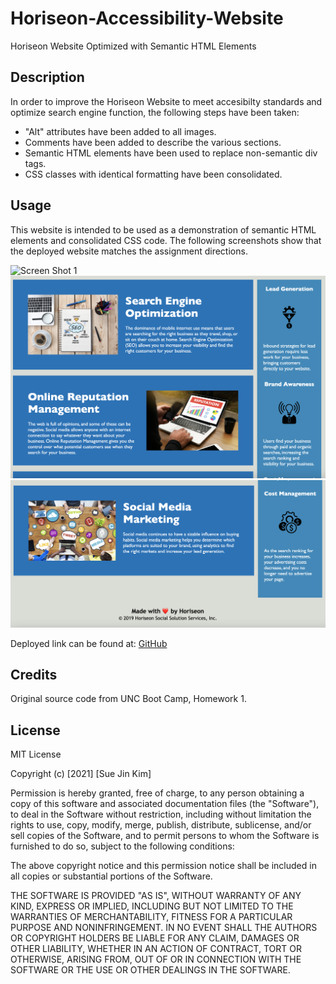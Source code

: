 # Horiseon-Accessibility-Website
Horiseon Website Optimized with Semantic HTML Elements

## Description

In order to improve the Horiseon Website to meet accesibilty standards and optimize search engine function, the following steps have been taken:

* "Alt" attributes have been added to all images.
* Comments have been added to describe the various sections.
* Semantic HTML elements have been used to replace non-semantic div tags.
* CSS classes with identical formatting have been consolidated.

## Usage

This website is intended to be used as a demonstration of semantic HTML elements and consolidated CSS code. The following screenshots show that the deployed website matches the assignment directions.

![Screen Shot 1](assets/images/screenshot1.png)
![Screen Shot 2](assets/images/screenshot2.png)
![Screen Shot 3](assets/images/screenshot3.png)

Deployed link can be found at: [GitHub](https://suejinkim20.github.io/Horiseon-Accessibility-Website/)

## Credits

Original source code from UNC Boot Camp, Homework 1.

## License

MIT License

Copyright (c) [2021] [Sue Jin Kim]

Permission is hereby granted, free of charge, to any person obtaining a copy
of this software and associated documentation files (the "Software"), to deal
in the Software without restriction, including without limitation the rights
to use, copy, modify, merge, publish, distribute, sublicense, and/or sell
copies of the Software, and to permit persons to whom the Software is
furnished to do so, subject to the following conditions:

The above copyright notice and this permission notice shall be included in all
copies or substantial portions of the Software.

THE SOFTWARE IS PROVIDED "AS IS", WITHOUT WARRANTY OF ANY KIND, EXPRESS OR
IMPLIED, INCLUDING BUT NOT LIMITED TO THE WARRANTIES OF MERCHANTABILITY,
FITNESS FOR A PARTICULAR PURPOSE AND NONINFRINGEMENT. IN NO EVENT SHALL THE
AUTHORS OR COPYRIGHT HOLDERS BE LIABLE FOR ANY CLAIM, DAMAGES OR OTHER
LIABILITY, WHETHER IN AN ACTION OF CONTRACT, TORT OR OTHERWISE, ARISING FROM,
OUT OF OR IN CONNECTION WITH THE SOFTWARE OR THE USE OR OTHER DEALINGS IN THE
SOFTWARE.